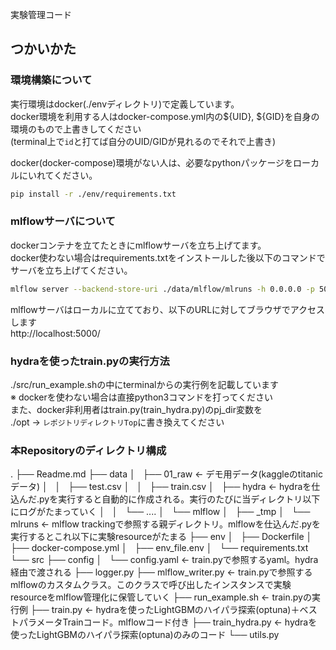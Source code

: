 実験管理コード

## つかいかた
### 環境構築について
実行環境はdocker(./envディレクトリ)で定義しています。  
docker環境を利用する人はdocker-compose.yml内の${UID}, ${GID}を自身の環境のもので上書きしてください  
(terminal上で`id`と打てば自分のUID/GIDが見れるのでそれで上書き)  

docker(docker-compose)環境がない人は、必要なpythonパッケージをローカルにいれてください。
``` sh
pip install -r ./env/requirements.txt
```

### mlflowサーバについて
dockerコンテナを立てたときにmlflowサーバを立ち上げてます。  
docker使わない場合はrequirements.txtをインストールした後以下のコマンドでサーバを立ち上げてください。
``` sh
mlflow server --backend-store-uri ./data/mlflow/mlruns -h 0.0.0.0 -p 5000
```
mlflowサーバはローカルに立てており、以下のURLに対してブラウザでアクセスします  
http://localhost:5000/


### hydraを使ったtrain.pyの実行方法
./src/run_example.shの中にterminalからの実行例を記載しています  
※ dockerを使わない場合は直接python3コマンドを打ってください  
また、docker非利用者はtrain.py(train_hydra.py)のpj_dir変数を  
./opt -> `レポジトリディレクトリTop`に書き換えてください  



### 本Repositoryのディレクトリ構成
.
├── Readme.md
├── data
│   ├── 01_raw              <- デモ用データ(kaggleのtitanicデータ)
│   │   ├── test.csv
│   │   ├── train.csv
│   ├── hydra               <- hydraを仕込んだ.pyを実行すると自動的に作成される。実行のたびに当ディレクトリ以下にログがたまっていく
│   │   └── ....
│   └── mlflow
│       ├── _tmp
│       └── mlruns          <- mlflow trackingで参照する親ディレクトリ。mlflowを仕込んだ.pyを実行するとこれ以下に実験resourceがたまる
├── env
│   ├── Dockerfile
│   ├── docker-compose.yml
│   ├── env_file.env
│   └── requirements.txt
└── src
    ├── config
    │   └── config.yaml     <- train.pyで参照するyaml。hydra経由で渡される
    ├── logger.py
    ├── mlflow_writer.py     <- train.pyで参照するmlflowのカスタムクラス。このクラスで呼び出したインスタンスで実験resourceをmlflow管理化に保管していく
    ├── run_example.sh       <- train.pyの実行例
    ├── train.py             <- hydraを使ったLightGBMのハイパラ探索(optuna)＋ベストパラメータTrainコード。mlflowコード付き
    ├── train_hydra.py       <- hydraを使ったLightGBMのハイパラ探索(optuna)のみのコード
    └── utils.py
